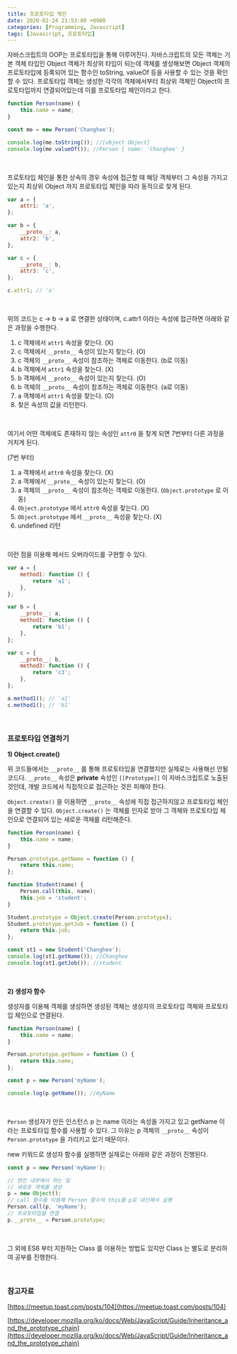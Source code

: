 ```yaml
---
title: 프로토타입 체인
date: 2020-02-24 21:53:00 +0900
categories: [Programming, Javascript]
tags: [Javascript, 프로토타입]
---
```


자바스크립트의 OOP는 프로토타입을 통해 이루어진다. 자바스크립트의 모든 객체는 기본 객체 타입인 Object 객체가 최상위 타입이 되는데 객체를 생성해보면 Object 객체의 프로토타입에 등록되어 있는 함수인 toString, valueOf 등을 사용할 수 있는 것을 확인할 수 있다. 프로토타입 객체는 생성한 각각의 객체에서부터 최상위 객체인 Object의 프로토타입까지 연결되어있는데 이를 프로토타입 체인이라고 한다.

```javascript
function Person(name) {
    this.name = name;
}

const me = new Person('Changhee');

console.log(me.toString()); //[object Object]
console.log(me.valueOf()); //Person { name: 'Changhee' }
```

<br>

프로토타입 체인을 통한 상속의 경우 속성에 접근할 때 해당 객체부터 그 속성을 가지고 있는지 최상위 Object 까지 프로토타입 체인을 따라 동적으로 찾게 된다.

```javascript
var a = {
    attr1: 'a',
};

var b = {
    __proto__: a,
    attr2: 'b',
};

var c = {
    __proto__: b,
    attr3: 'c',
};

c.attr1; // 'a'
```

<br>

위의 코드는 c -> b -> a 로 연결한 상태이며, c.attr1 이라는 속성에 접근하면 아래와 같은 과정을 수행한다.

1. c 객체에서 `attr1` 속성을 찾는다. (X)
2. c 객체에서 `__proto__` 속성이 있는지 찾는다. (O)
3. c 객체의 `__proto__` 속성이 참조하는 객체로 이동한다. (b로 이동)
4. b 객체에서 `attr1` 속성을 찾는다. (X)
5. b 객체에서 `__proto__` 속성이 있는지 찾는다. (O)
6. b 객체의 `__proto__` 속성이 참조하는 객체로 이동한다. (a로 이동)
7. a 객체에서 `attr1` 속성을 찾는다. (O)
8. 찾은 속성의 값을 리턴한다.

<br>

여기서 어떤 객체에도 존재하지 않는 속성인 `attr0` 을 찾게 되면 7번부터 다른 과정을 거치게 된다.

(7번 부터)

1. a 객체에서 `attr0` 속성을 찾는다. (X)
2. a 객체에서 `__proto__` 속성이 있는지 찾는다. (O)
3. a 객체의 `__proto__` 속성이 참조하는 객체로 이동한다. (`Object.prototype` 로 이동)
4. `Object.prototype` 에서 `attr0` 속성을 찾는다. (X)
5. `Object.prototype` 에서 `__proto__` 속성을 찾는다. (X)
6. undefined 리턴

<br>

이런 점을 이용해 메서드 오버라이드를 구현할 수 있다.

```javascript
var a = {
    method1: function () {
        return 'a1';
    },
};

var b = {
    __proto__: a,
    method1: function () {
        return 'b1';
    },
};

var c = {
    __proto__: b,
    method3: function () {
        return 'c3';
    },
};

a.method1(); // 'a1'
c.method1(); // 'b1'
```

<br>

### 프로토타입 연결하기

**1) Object.create()**

위 코드들에서는 `__proto__` 를 통해 프로토타입을 연결했지만 실제로는 사용해선 안될 코드다. `__proto__` 속성은 **private** 속성인 `[[Prototype]]` 이 자바스크립트로 노출된 것인데, 개발 코드에서 직접적으로 접근하는 것은 피해야 한다.

`Object.create()` 을 이용하면 `__proto__` 속성에 직접 접근하지않고 프로토타입 체인을 연결할 수 있다. `Object.create()` 는 객체를 인자로 받아 그 객체와 프로토타입 체인으로 연결되어 있는 새로운 객체를 리턴해준다.

```javascript
function Person(name) {
    this.name = name;
}

Person.prototype.getName = function () {
    return this.name;
};

function Student(name) {
    Person.call(this, name);
    this.job = 'student';
}

Student.prototype = Object.create(Person.prototype);
Student.prototype.getJob = function () {
    return this.job;
};

const st1 = new Student('Changhee');
console.log(st1.getName()); //Changhee
console.log(st1.getJob()); //student
```

<br>

**2) 생성자 함수**

생성자를 이용해 객체를 생성하면 생성된 객체는 생성자의 프로토타입 객체와 프로토타입 체인으로 연결된다.

```javascript
function Person(name) {
    this.name = name;
}

Person.prototype.getName = function () {
    return this.name;
};

const p = new Person('myName');

console.log(p.getName()); //myName
```

<br>

`Person` 생성자가 만든 인스턴스 p 는 name 이라는 속성을 가지고 있고 getName 이라는 프로토타입 함수를 사용할 수 있다. 그 이유는 p 객체의 `__proto__` 속성이 `Person.prototype` 을 가리키고 있기 때문이다.

new 키워드로 생성자 함수를 실행하면 실제로는 아래와 같은 과정이 진행된다.

```javascript
const p = new Person('myName');

// 엔진 내부에서 하는 일
// 새로운 객체를 생성
p = new Object();
// call 함수를 이용해 Person 함수의 this를 p로 대신해서 실행
Person.call(p, 'myName');
// 프로토타입을 연결
p.__proto__ = Person.prototype;
```

<br>

그 외에 ES6 부터 지원하는 Class 를 이용하는 방법도 있지만 Class 는 별도로 분리하여 공부를 진행한다.

<br>

### 참고자료

[https://meetup.toast.com/posts/104](https://meetup.toast.com/posts/104)

[https://developer.mozilla.org/ko/docs/Web/JavaScript/Guide/Inheritance_and_the_prototype_chain](https://developer.mozilla.org/ko/docs/Web/JavaScript/Guide/Inheritance_and_the_prototype_chain)

